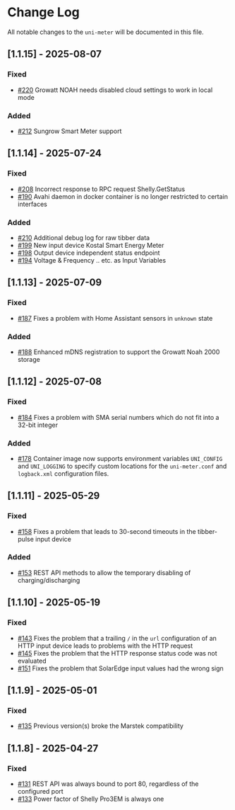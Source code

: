 # Change Log
All notable changes to the `uni-meter` will be documented in this file.

## [1.1.15] - 2025-08-07

### Fixed

- [#220](https://github.com/sdeigm/uni-meter/issues/220) Growatt NOAH needs disabled cloud settings to work in local mode

### Added

- [#212](https://github.com/sdeigm/uni-meter/issues/212) Sungrow Smart Meter support

## [1.1.14] - 2025-07-24

### Fixed

- [#208](https://github.com/sdeigm/uni-meter/issues/208) Incorrect response to RPC request Shelly.GetStatus
- [#190](https://github.com/sdeigm/uni-meter/issues/190) Avahi daemon in docker container is no longer restricted to certain interfaces

### Added

- [#210](https://github.com/sdeigm/uni-meter/issues/210) Additional debug log for raw tibber data
- [#199](https://github.com/sdeigm/uni-meter/pull/199) New input device Kostal Smart Energy Meter
- [#198](https://github.com/sdeigm/uni-meter/issues/198) Output device independent status endpoint 
- [#194](https://github.com/sdeigm/uni-meter/issues/194) Voltage & Frequency .. etc. as Input Variables 

## [1.1.13] - 2025-07-09

### Fixed

- [#187](https://github.com/sdeigm/uni-meter/issues/187) Fixes a problem with Home Assistant sensors in `unknown` state

### Added

- [#188](https://github.com/sdeigm/uni-meter/issues/188) Enhanced mDNS registration to support the Growatt Noah 2000 storage
  
## [1.1.12] - 2025-07-08

### Fixed

- [#184](https://github.com/sdeigm/uni-meter/issues/184) Fixes a problem with SMA serial numbers which do not fit into a 32-bit integer

### Added

- [#178](https://github.com/sdeigm/uni-meter/issues/178) Container image now supports environment variables `UNI_CONFIG` and `UNI_LOGGING`
to specify custom locations for the `uni-meter.conf` and `logback.xml` configuration files.

## [1.1.11] - 2025-05-29

### Fixed

- [#158](https://github.com/sdeigm/uni-meter/issues/158) Fixes a problem that leads to 30-second timeouts in the tibber-pulse input device

### Added

- [#153](https://github.com/sdeigm/uni-meter/issues/153) REST API methods to allow the temporary disabling of charging/discharging

## [1.1.10] - 2025-05-19

### Fixed

- [#143](https://github.com/sdeigm/uni-meter/issues/143) Fixes the problem that a trailing `/` in the `url` configuration of an HTTP input device
leads to problems with the HTTP request
- [#145](https://github.com/sdeigm/uni-meter/issues/145) Fixes the problem that the HTTP response status code was not evaluated
- [#151](https://github.com/sdeigm/uni-meter/issues/151) Fixes the problem that SolarEdge input values had the wrong sign

## [1.1.9] - 2025-05-01

### Fixed

- [#135](https://github.com/sdeigm/uni-meter/issues/135) Previous version(s) broke the Marstek compatibility

## [1.1.8] - 2025-04-27

### Fixed

- [#131](https://github.com/sdeigm/uni-meter/issues/131) REST API was always bound to port 80, regardless of the configured port
- [#133](https://github.com/sdeigm/uni-meter/issues/133) Power factor of Shelly Pro3EM is always one

